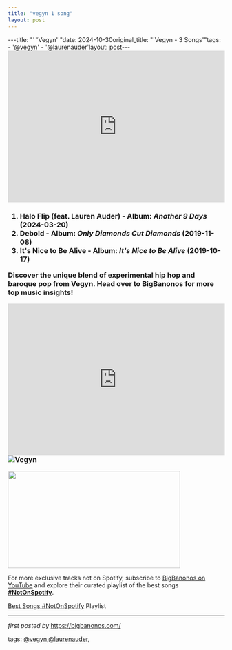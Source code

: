 ```yaml
---
title: "vegyn 1 song"
layout: post
---
```

---title: "' 'Vegyn''"date: 2024-10-30original_title: "'Vegyn - 3 Songs'"tags:  - '[@vegyn](/tags/vegyn/)'  - '[@laurenauder](/tags/laurenauder/)'layout: post---<iframe allow="autoplay; clipboard-write; encrypted-media; fullscreen; picture-in-picture" allowfullscreen="" frameborder="0" height="352" loading="lazy" src="https://open.spotify.com/embed/playlist/2IdnexklmJMd74aT45n4Qr?utm_source=generator" width="100%"></iframe><h3><ol> <li><strong>Halo Flip</strong> (feat. Lauren Auder) - Album: <em>Another 9 Days</em> (2024-03-20)</li> <li><strong>Debold</strong> - Album: <em>Only Diamonds Cut Diamonds</em> (2019-11-08)</li> <li><strong>It's Nice to Be Alive</strong> - Album: <em>It's Nice to Be Alive</em> (2019-10-17)</li></ol> <p>Discover the unique blend of experimental hip hop and baroque pop from Vegyn. Head over to BigBanonos for more top music insights!</p> <iframe src="https://open.spotify.com/embed/playlist/2IdnexklmJMd74aT45n4Qr?utm_source=generator" width="100%" height="352" frameBorder="0" allowfullscreen="" allow="autoplay; clipboard-write; encrypted-media; fullscreen; picture-in-picture" loading="lazy"></iframe> <img src="https://djwp.s3.amazonaws.com/wp-content/uploads/2019/10/28155009/Document-Journal_Vegyn_8.jpg" alt="Vegyn"> </h3><div class="separator" ><a href="https://i.ytimg.com/vi/nYdiwIDrc7c/maxresdefault.jpg"><img border="0" data-original-height="450" data-original-width="800" height="225" src="https://i.ytimg.com/vi/nYdiwIDrc7c/maxresdefault.jpg" width="400" /></a></div><!--Subscribe and Playlist Links--><div>    <p>For more exclusive tracks not on Spotify, subscribe to <a href="https://www.youtube.com/[@BigBanonos](/tags/BigBanonos/)" target="_blank">BigBanonos on YouTube</a> and explore their curated playlist of the best songs <strong>[#NotOnSpotify](/tags/NotOnSpotify/)</strong>.</p>    <p><a href="https://www.youtube.com/playlist?list=PLtuNtuTatqI0kFahUCbtbfenC_ET5O_tr" target="_blank">Best Songs [#NotOnSpotify](/tags/NotOnSpotify/) Playlist<br /></a></p></div><hr /><p><em>first posted by</em> <a href="https://bigbanonos.com/" rel="noopener" target="_new">https://bigbanonos.com/</a></p><p>tags: [@vegyn](/tags/vegyn/),[@laurenauder](/tags/laurenauder/),</p>